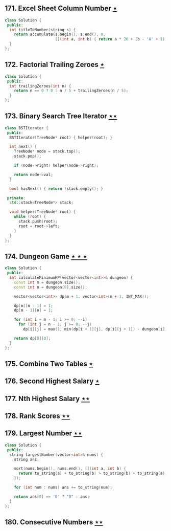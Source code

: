 ## 171. Excel Sheet Column Number [$\star$](https://leetcode.com/problems/excel-sheet-column-number)

```cpp
class Solution {
 public:
  int titleToNumber(string s) {
    return accumulate(s.begin(), s.end(), 0,
                      [](int a, int b) { return a * 26 + (b - 'A' + 1); });
  }
};
```

## 172. Factorial Trailing Zeroes [$\star$](https://leetcode.com/problems/factorial-trailing-zeroes)

```cpp
class Solution {
 public:
  int trailingZeroes(int n) {
    return n == 0 ? 0 : n / 5 + trailingZeroes(n / 5);
  }
};
```

## 173. Binary Search Tree Iterator [$\star\star$](https://leetcode.com/problems/binary-search-tree-iterator)

```cpp
class BSTIterator {
 public:
  BSTIterator(TreeNode* root) { helper(root); }

  int next() {
    TreeNode* node = stack.top();
    stack.pop();

    if (node->right) helper(node->right);

    return node->val;
  }

  bool hasNext() { return !stack.empty(); }

 private:
  std::stack<TreeNode*> stack;

  void helper(TreeNode* root) {
    while (root) {
      stack.push(root);
      root = root->left;
    }
  }
};
```

## 174. Dungeon Game [$\star\star\star$](https://leetcode.com/problems/dungeon-game)

```cpp
class Solution {
 public:
  int calculateMinimumHP(vector<vector<int>>& dungeon) {
    const int m = dungeon.size();
    const int n = dungeon[0].size();

    vector<vector<int>> dp(m + 1, vector<int>(n + 1, INT_MAX));

    dp[m][n - 1] = 1;
    dp[m - 1][n] = 1;

    for (int i = m - 1; i >= 0; --i)
      for (int j = n - 1; j >= 0; --j)
        dp[i][j] = max(1, min(dp[i + 1][j], dp[i][j + 1]) - dungeon[i][j]);

    return dp[0][0];
  }
};
```

## 175. Combine Two Tables [$\star$](https://leetcode.com/problems/combine-two-tables)

## 176. Second Highest Salary [$\star$](https://leetcode.com/problems/second-highest-salary)

## 177. Nth Highest Salary [$\star\star$](https://leetcode.com/problems/nth-highest-salary)

## 178. Rank Scores [$\star\star$](https://leetcode.com/problems/rank-scores)

## 179. Largest Number [$\star\star$](https://leetcode.com/problems/largest-number)

```cpp
class Solution {
 public:
  string largestNumber(vector<int>& nums) {
    string ans;

    sort(nums.begin(), nums.end(), [](int a, int b) {
      return to_string(a) + to_string(b) > to_string(b) + to_string(a);
    });

    for (int num : nums) ans += to_string(num);

    return ans[0] == '0' ? "0" : ans;
  }
};
```

## 180. Consecutive Numbers [$\star\star$](https://leetcode.com/problems/consecutive-numbers)
